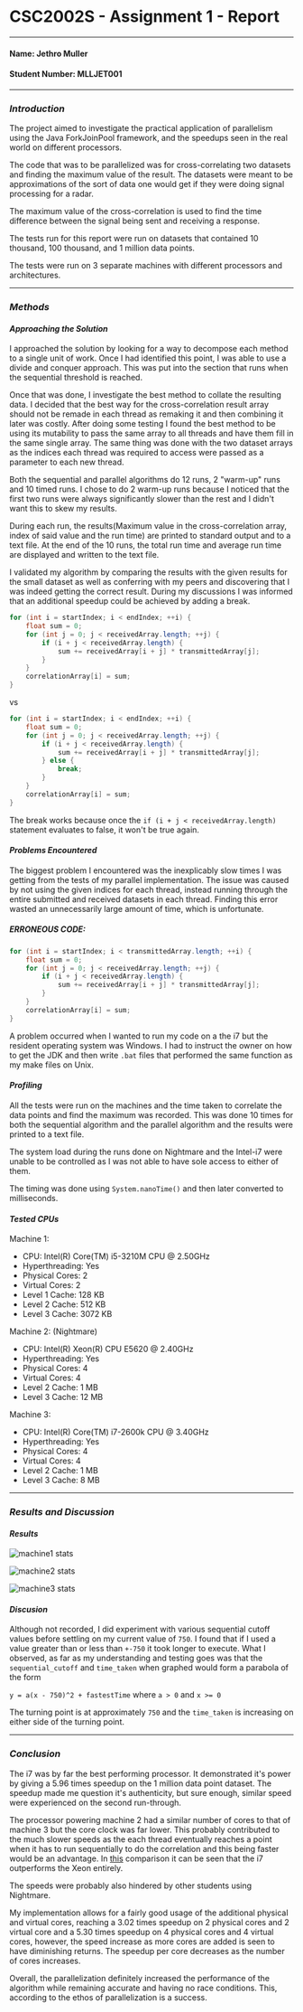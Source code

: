 # CSC2002S - Assignment 1 - Report
---
#### Name: Jethro Muller
#### Student Number: MLLJET001
---
### _Introduction_

The project aimed to investigate the practical application of parallelism using the Java ForkJoinPool framework, and the
speedups seen in the real world on different processors.

The code that was to be parallelized was for cross-correlating two datasets and finding the maximum value of the result. 
The datasets were meant to be approximations of the sort of data one would get if they were doing signal processing for a radar.

The maximum value of the cross-correlation is used to find the time difference between the signal being sent and receiving a response.
 
The tests run for this report were run on datasets that contained 10 thousand, 100 thousand, and 1 million data points.
 
The tests were run on 3 separate machines with different processors and architectures.
 
---
### _Methods_

#### _Approaching the Solution_

I approached the solution by looking for a way to decompose each method to a single unit of work. Once I had identified this point, I was able to use a divide and conquer approach. This was put into the section that runs when the sequential threshold is reached.

Once that was done, I investigate the best method to collate the resulting data. I decided that the best way for the cross-correlation result array should not be remade in each thread as remaking it and then combining it later was costly. After doing some testing I found the best method to be using its mutability to pass the same array to all threads and have them fill in the same single array. The same thing was done with the two dataset arrays as the indices each thread was required to access were passed as a parameter to each new thread.

Both the sequential and parallel algorithms do 12 runs, 2 "warm-up" runs and 10 timed runs. I chose to do 2 warm-up runs because I noticed that the first two runs were always significantly slower than the rest and I didn't want this to skew my results.

During each run, the results(Maximum value in the cross-correlation array, index of said value and the run time) are printed to standard output and to a text file. At the end of the 10 runs, the total run time and average run time are displayed and written to the text file.

I validated my algorithm by comparing the results with the given results for the small dataset as well as conferring with my peers and discovering that I was indeed getting the correct result. During my discussions I was informed that an additional speedup could be achieved by adding a break.

```java
for (int i = startIndex; i < endIndex; ++i) {
    float sum = 0;
    for (int j = 0; j < receivedArray.length; ++j) {
        if (i + j < receivedArray.length) {
            sum += receivedArray[i + j] * transmittedArray[j];
        }
    }
    correlationArray[i] = sum;
}
```
vs
```java
for (int i = startIndex; i < endIndex; ++i) {
    float sum = 0;
    for (int j = 0; j < receivedArray.length; ++j) {
        if (i + j < receivedArray.length) {
            sum += receivedArray[i + j] * transmittedArray[j];
        } else {
            break;
        }
    }
    correlationArray[i] = sum;
}
```

The break works because once the `if (i + j < receivedArray.length)` statement evaluates to false, it won't be true again.

#### _Problems Encountered_

The biggest problem I encountered was the inexplicably slow times I was getting from the tests of my parallel implementation. The issue was caused by not using the given indices for each thread,  instead running through the entire submitted and received datasets in each thread. Finding this error wasted an unnecessarily large amount of time, which is unfortunate.

##### ERRONEOUS CODE:
```java
for (int i = startIndex; i < transmittedArray.length; ++i) {
    float sum = 0;
    for (int j = 0; j < receivedArray.length; ++j) {
        if (i + j < receivedArray.length) {
            sum += receivedArray[i + j] * transmittedArray[j];
        }
    }
    correlationArray[i] = sum;
}
```

A problem occurred when I wanted to run my code on a the i7 but the resident operating system was Windows. I had to instruct the owner on how to get the JDK and then write `.bat` files that performed the same function as my make files on Unix.

#### _Profiling_
 
All the tests were run on the machines and the time taken to correlate the data points and find the maximum was recorded.
This was done 10 times for both the sequential algorithm and the parallel algorithm and the results were printed to a text file.
 
The system load during the runs done on Nightmare and the Intel-i7 were unable to be controlled as I was not able to have sole access to either of them.
 
The timing was done using `System.nanoTime()` and then later converted to milliseconds.
 
#### _Tested CPUs_
 
Machine 1:

 * CPU: Intel(R) Core(TM) i5-3210M CPU @ 2.50GHz
 * Hyperthreading: Yes
 * Physical Cores: 2
 * Virtual Cores: 2
 * Level 1 Cache: 128 KB
 * Level 2 Cache: 512 KB
 * Level 3 Cache: 3072 KB

Machine 2: (Nightmare)

 * CPU: Intel(R) Xeon(R) CPU E5620  @ 2.40GHz
 * Hyperthreading: Yes
 * Physical Cores: 4
 * Virtual Cores: 4
 * Level 2 Cache: 1 MB
 * Level 3 Cache: 12 MB

Machine 3:

 * CPU: Intel(R) Core(TM) i7-2600k CPU @ 3.40GHz
 * Hyperthreading: Yes
 * Physical Cores: 4
 * Virtual Cores: 4
 * Level 2 Cache: 1 MB
 * Level 3 Cache: 8 MB
---
### _Results and Discussion_

#### _Results_

![machine1 stats](machine1.png)



![machine2 stats](machine2.png)



![machine3 stats](machine3.png)

#### _Discusion_

Although not recorded, I did experiment with various sequential cutoff values before settling on my current value of `750`. I found that if I used a value greater than or less than `+-750` it took longer to execute. What I observed, as far as my understanding and testing goes was that the `sequential_cutoff` and `time_taken` when graphed would form a parabola of the form

`y = a(x - 750)^2 + fastestTime` where `a > 0` and `x >= 0`

The turning point is at approximately `750` and the `time_taken` is increasing on either side of the turning point.

---
### _Conclusion_

The i7 was by far the best performing processor. It demonstrated it's power by giving a 5.96 times speedup on the 1 million data point dataset. The speedup made me question it's authenticity, but sure enough, similar speed were experienced on the second run-through.

The processor powering machine 2 had a similar number of cores to that of machine 3 but the core clock was far lower. This probably contributed to the much slower speeds as the each thread eventually reaches a point when it has to run sequentially to do the correlation and this being faster would be an advantage. In [this](http://cpuboss.com/cpus/Intel-Xeon-E5620-vs-Intel-Core-i7-2600) comparison it can be seen that the i7 outperforms the Xeon entirely.

The speeds were probably also hindered by other students using Nightmare.

My implementation allows for a fairly good usage of the additional physical and virtual cores, reaching a 3.02 times speedup on 2 physical cores and 2 virtual core and a 5.30 times speedup on 4 physical cores and 4 virtual cores, however, the speed increase as more cores are added is seen to have diminishing returns. The speedup per core decreases as the number of cores increases.

Overall, the parallelization definitely increased the performance of the algorithm while remaining accurate and having no race conditions. This, according to the ethos of parallelization is a success.
